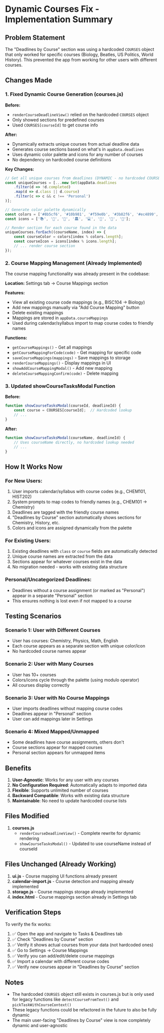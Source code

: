 # Dynamic Courses Fix - Implementation Summary

## Problem Statement
The "Deadlines by Course" section was using a hardcoded `COURSES` object that only worked for specific courses (Biology, Beatles, US Politics, World History). This prevented the app from working for other users with different courses.

## Changes Made

### 1. Fixed Dynamic Course Generation (courses.js)

**Before:**
- `renderCourseDeadlineView()` relied on the hardcoded `COURSES` object
- Only showed sections for predefined courses
- Used `COURSES[courseId]` to get course info

**After:**
- Dynamically extracts unique courses from actual deadline data
- Generates course sections based on what's in `appData.deadlines`
- Uses dynamic color palette and icons for any number of courses
- No dependency on hardcoded course definitions

**Key Changes:**
```javascript
// Get all unique courses from deadlines (DYNAMIC - no hardcoded COURSES)
const uniqueCourses = [...new Set(appData.deadlines
    .filter(d => !d.completed)
    .map(d => d.class || d.course)
    .filter(c => c && c !== 'Personal')
)];

// Generate color palette dynamically
const colors = ['#8b5cf6', '#10b981', '#f59e0b', '#3b82f6', '#ec4899', '#06b6d4', '#84cc16', '#f43f5e'];
const icons = ['📚', '🧬', '🎵', '🏛️', '💻', '🔬', '📐', '🎨'];

// Render section for each course found in the data
uniqueCourses.forEach((courseName, index) => {
    const courseColor = colors[index % colors.length];
    const courseIcon = icons[index % icons.length];
    // ... render course section
});
```

### 2. Course Mapping Management (Already Implemented)

The course mapping functionality was already present in the codebase:

**Location:** Settings tab → Course Mappings section

**Features:**
- View all existing course code mappings (e.g., BISC104 → Biology)
- Add new mappings manually via "Add Course Mapping" button
- Delete existing mappings
- Mappings are stored in `appData.courseMappings`
- Used during calendar/syllabus import to map course codes to friendly names

**Functions:**
- `getCourseMappings()` - Get all mappings
- `getCourseMappingForCode(code)` - Get mapping for specific code
- `saveCourseMappings(mappings)` - Save mappings to storage
- `renderCourseMappings()` - Display mappings in UI
- `showAddCourseMappingModal()` - Add new mapping
- `deleteCourseMappingConfirm(code)` - Delete mapping

### 3. Updated showCourseTasksModal Function

**Before:**
```javascript
function showCourseTasksModal(courseId, deadlineId) {
    const course = COURSES[courseId];  // Hardcoded lookup
    // ...
}
```

**After:**
```javascript
function showCourseTasksModal(courseName, deadlineId) {
    // Uses courseName directly, no hardcoded lookup needed
    // ...
}
```

## How It Works Now

### For New Users:
1. User imports calendar/syllabus with course codes (e.g., CHEM101, HIST202)
2. System prompts to map codes to friendly names (e.g., CHEM101 → Chemistry)
3. Deadlines are tagged with the friendly course names
4. "Deadlines by Course" section automatically shows sections for Chemistry, History, etc.
5. Colors and icons are assigned dynamically from the palette

### For Existing Users:
1. Existing deadlines with `class` or `course` fields are automatically detected
2. Unique course names are extracted from the data
3. Sections appear for whatever courses exist in the data
4. No migration needed - works with existing data structure

### Personal/Uncategorized Deadlines:
- Deadlines without a course assignment (or marked as "Personal") appear in a separate "Personal" section
- This ensures nothing is lost even if not mapped to a course

## Testing Scenarios

### Scenario 1: User with Different Courses
- User has courses: Chemistry, Physics, Math, English
- Each course appears as a separate section with unique color/icon
- No hardcoded course names appear

### Scenario 2: User with Many Courses
- User has 10+ courses
- Colors/icons cycle through the palette (using modulo operator)
- All courses display correctly

### Scenario 3: User with No Course Mappings
- User imports deadlines without mapping course codes
- Deadlines appear in "Personal" section
- User can add mappings later in Settings

### Scenario 4: Mixed Mapped/Unmapped
- Some deadlines have course assignments, others don't
- Course sections appear for mapped courses
- Personal section appears for unmapped items

## Benefits

1. **User-Agnostic**: Works for any user with any courses
2. **No Configuration Required**: Automatically adapts to imported data
3. **Flexible**: Supports unlimited number of courses
4. **Backward Compatible**: Works with existing data structure
5. **Maintainable**: No need to update hardcoded course lists

## Files Modified

1. **courses.js**
   - `renderCourseDeadlineView()` - Complete rewrite for dynamic rendering
   - `showCourseTasksModal()` - Updated to use courseName instead of courseId

## Files Unchanged (Already Working)

1. **ui.js** - Course mapping UI functions already present
2. **calendar-import.js** - Course detection and mapping already implemented
3. **storage.js** - Course mappings storage already implemented
4. **index.html** - Course mappings section already in Settings tab

## Verification Steps

To verify the fix works:

1. ✅ Open the app and navigate to Tasks & Deadlines tab
2. ✅ Check "Deadlines by Course" section
3. ✅ Verify it shows actual courses from your data (not hardcoded ones)
4. ✅ Go to Settings → Course Mappings
5. ✅ Verify you can add/edit/delete course mappings
6. ✅ Import a calendar with different course codes
7. ✅ Verify new courses appear in "Deadlines by Course" section

## Notes

- The hardcoded `COURSES` object still exists in courses.js but is only used for legacy functions like `detectCourseFromText()` and `pickTaskWithCourseContext()`
- These legacy functions could be refactored in the future to also be fully dynamic
- The main user-facing "Deadlines by Course" view is now completely dynamic and user-agnostic
